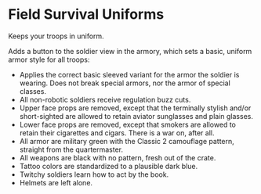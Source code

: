 ﻿# Field Survival Uniforms

Keeps your troops in uniform.

Adds a button to the soldier view in the armory, which sets a basic, uniform armor style for all troops:

- Applies the correct basic sleeved variant for the armor the soldier is wearing. Does not break special armors, nor the armor of special classes.
- All non-robotic soldiers receive regulation buzz cuts.
- Upper face props are removed, except that the terminally stylish and/or short-sighted are allowed to retain aviator sunglasses and plain glasses.
- Lower face props are removed, except that smokers are allowed to retain their cigarettes and cigars. There is a war on, after all.
- All armor are military green with the Classic 2 camouflage pattern, straight from the quartermaster.
- All weapons are black with no pattern, fresh out of the crate.
- Tattoo colors are standardized to a plausible dark blue.
- Twitchy soldiers learn how to act by the book.
- Helmets are left alone.
